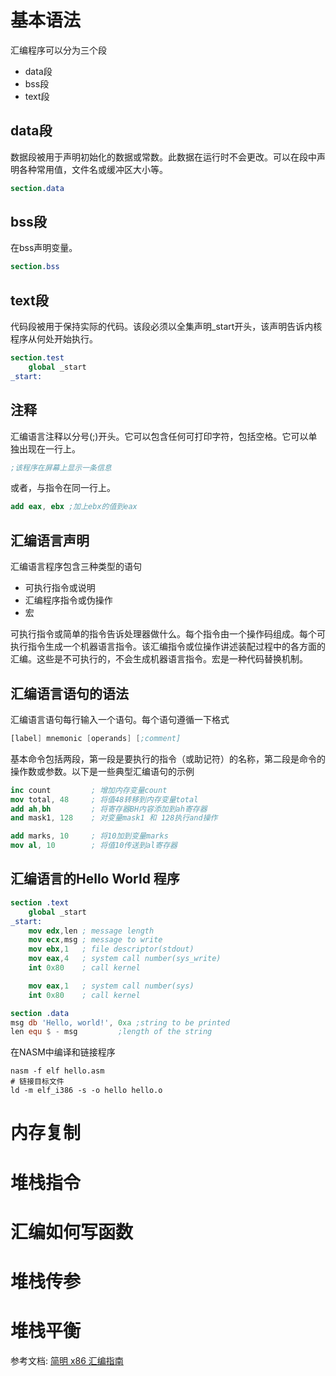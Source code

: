 # 基本语法

汇编程序可以分为三个段

* data段
* bss段
* text段

## data段

数据段被用于声明初始化的数据或常数。此数据在运行时不会更改。可以在段中声明各种常用值，文件名或缓冲区大小等。

```nasm
section.data
```

## bss段

在bss声明变量。

```nasm
section.bss


```

## text段

代码段被用于保持实际的代码。该段必须以全集声明_start开头，该声明告诉内核程序从何处开始执行。

```nasm
section.test
    global _start
_start:
```

## 注释

汇编语言注释以分号(;)开头。它可以包含任何可打印字符，包括空格。它可以单独出现在一行上。

```nasm
;该程序在屏幕上显示一条信息
```

或者，与指令在同一行上。

```nasm
add eax, ebx ;加上ebx的值到eax
```

## 汇编语言声明

汇编语言程序包含三种类型的语句

* 可执行指令或说明
* 汇编程序指令或伪操作
* 宏

可执行指令或简单的指令告诉处理器做什么。每个指令由一个操作码组成。每个可执行指令生成一个机器语言指令。该汇编指令或位操作讲述装配过程中的各方面的汇编。这些是不可执行的，不会生成机器语言指令。宏是一种代码替换机制。

## 汇编语言语句的语法

汇编语言语句每行输入一个语句。每个语句遵循一下格式

```nasm
[label] mnemonic [operands] [;comment]
```

基本命令包括两段，第一段是要执行的指令（或助记符）的名称，第二段是命令的操作数或参数。以下是一些典型汇编语句的示例

```nasm
inc count         ; 增加内存变量count
mov total, 48     ; 将值48转移到内存变量total
add ah,bh         ; 将寄存器BH内容添加到ah寄存器
and mask1, 128    ; 对变量mask1 和 128执行and操作

add marks, 10     ; 将10加到变量marks
mov al, 10        ; 将值10传送到al寄存器
```

## 汇编语言的Hello World 程序

```nasm
section .text
	global _start
_start:
	mov edx,len	; message length
	mov ecx,msg	; message to write
	mov ebx,1	; file descriptor(stdout)
	mov eax,4	; system call number(sys_write)
	int 0x80	; call kernel

	mov eax,1	; system call number(sys)
	int 0x80	; call kernel

section .data
msg db 'Hello, world!', 0xa	;string to be printed
len equ $ - msg			;length of the string

```

在NASM中编译和链接程序

```shell
nasm -f elf hello.asm
# 链接目标文件
ld -m elf_i386 -s -o hello hello.o
```



# 内存复制

# 堆栈指令


# 汇编如何写函数


# 堆栈传参


# 堆栈平衡


参考文档: 
[简明 x86 汇编指南](https://arthurchiao.art/blog/x86-asm-guide-zh/)